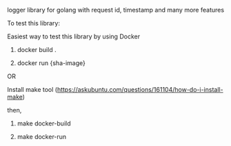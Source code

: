 logger library for golang with request id, timestamp and many more features

To test this library:

Easiest way to test this library by using Docker

1. docker build .

2. docker run {sha-image}

OR

Install make tool (https://askubuntu.com/questions/161104/how-do-i-install-make)

then,

1. make docker-build

2. make docker-run
